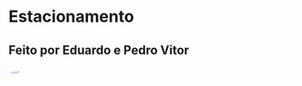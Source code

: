 # Estacionamento
<h2>Feito por Eduardo e Pedro Vitor</h2>
<style>
img{
align-items: center;
justify-content: center;
display: flex;
border: 2px solid white;
border-radius: 50%;
}
</style>
<img src="https://user-images.githubusercontent.com/91338154/232037970-110db242-cd5d-4969-b31b-559cd9df6427.png">

